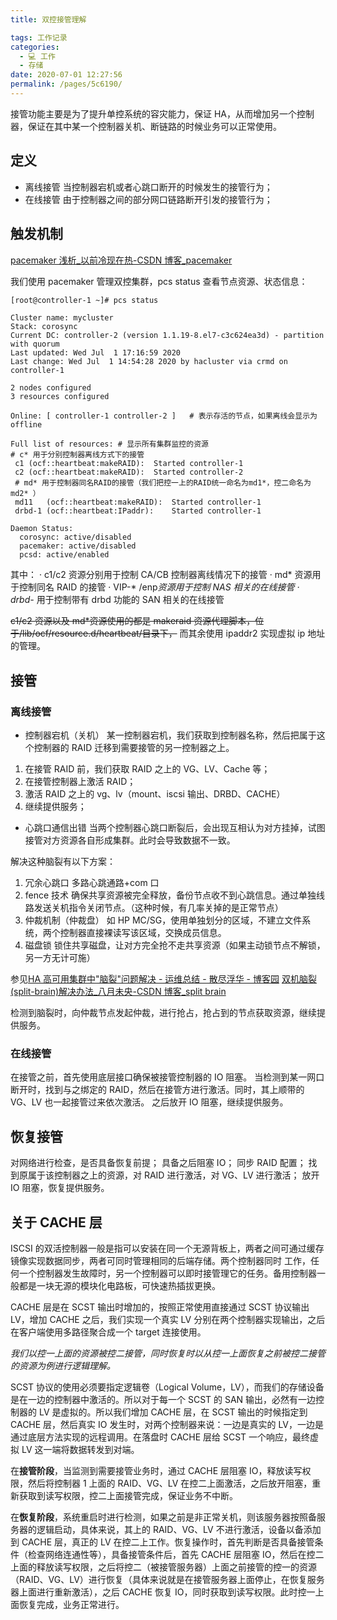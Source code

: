 ```yaml
---
title: 双控接管理解

tags: 工作记录
categories: 
  - 💻 工作
  - 存储
date: 2020-07-01 12:27:56
permalink: /pages/5c6190/
---
```

接管功能主要是为了提升单控系统的容灾能力，保证 HA，从而增加另一个控制器，保证在其中某一个控制器关机、断链路的时候业务可以正常使用。

## 定义
- 离线接管
当控制器宕机或者心跳口断开的时候发生的接管行为；
- 在线接管
由于控制器之间的部分网口链路断开引发的接管行为；

## 触发机制
[pacemaker 浅析_以前冷现在热-CSDN 博客_pacemaker](https://blog.csdn.net/a964921988/article/details/82628478)

我们使用 pacemaker 管理双控集群，pcs status 查看节点资源、状态信息：
```bash
[root@controller-1 ~]# pcs status
```
```plain
Cluster name: mycluster
Stack: corosync
Current DC: controller-2 (version 1.1.19-8.el7-c3c624ea3d) - partition with quorum
Last updated: Wed Jul  1 17:16:59 2020
Last change: Wed Jul  1 14:54:28 2020 by hacluster via crmd on controller-1

2 nodes configured
3 resources configured

Online: [ controller-1 controller-2 ]   # 表示存活的节点，如果离线会显示为offline

Full list of resources: # 显示所有集群监控的资源
# c* 用于分别控制器离线方式下的接管
 c1	(ocf::heartbeat:makeRAID):	Started controller-1    
 c2	(ocf::heartbeat:makeRAID):	Started controller-2
 # md* 用于控制器同名RAID的接管（我们把控一上的RAID统一命名为md1*，控二命名为md2* ）
 md11	(ocf::heartbeat:makeRAID):	Started controller-1  
 drbd-1	(ocf::heartbeat:IPaddr):	Started controller-1

Daemon Status:
  corosync: active/disabled
  pacemaker: active/disabled
  pcsd: active/enabled

```
其中：
	· c1/c2 资源分别用于控制 CA/CB 控制器离线情况下的接管
	· md* 资源用于控制同名 RAID 的接管
	· VIP-* /enp*资源用于控制 NAS 相关的在线接管
	· drbd-* 用于控制带有 drbd 功能的 SAN 相关的在线接管

~~c1/c2 资源以及 md*资源使用的都是 makeraid 资源代理脚本，位于/lib/ocf/resource.d/heartbeat/目录下，~~ 而其余使用 ipaddr2 实现虚拟 ip 地址的管理。

## 接管

### 离线接管

- 控制器宕机（关机）
某一控制器宕机，我们获取到控制器名称，然后把属于这个控制器的 RAID 迁移到需要接管的另一控制器之上。
1. 在接管 RAID 前，我们获取 RAID 之上的 VG、LV、Cache 等；
2. 在接管控制器上激活 RAID；
3. 激活 RAID 之上的 vg、lv（mount、iscsi 输出、DRBD、CACHE）
4. 继续提供服务；

- 心跳口通信出错
当两个控制器心跳口断裂后，会出现互相认为对方挂掉，试图接管对方资源各自形成集群。此时会导致数据不一致。

解决这种脑裂有以下方案：
1. 冗余心跳口
多路心跳通路+com 口
2. fence 技术
确保共享资源被完全释放，备份节点收不到心跳信息。通过单独线路发送关机指令关闭节点。（这种时候，有几率关掉的是正常节点）
3. 仲裁机制（仲裁盘）
如 HP MC/SG，使用单独划分的区域，不建立文件系统，两个控制器直接裸读写该区域，交换成员信息。
4. 磁盘锁
锁住共享磁盘，让对方完全抢不走共享资源（如果主动锁节点不解锁，另一方无计可施）

参见[HA 高可用集群中"脑裂"问题解决 - 运维总结 - 散尽浮华 - 博客园](https://www.cnblogs.com/kevingrace/p/7205846.html)
[双机脑裂(split-brain)解决办法_八月未央-CSDN 博客_split brain](https://blog.csdn.net/wuxbeyond/article/details/43451911)

检测到脑裂时，向仲裁节点发起仲裁，进行抢占，抢占到的节点获取资源，继续提供服务。

### 在线接管
在接管之前，首先使用底层接口确保被接管控制器的 IO 阻塞。
当检测到某一网口断开时，找到与之绑定的 RAID，然后在接管方进行激活。同时，其上顺带的 VG、LV 也一起接管过来依次激活。
之后放开 IO 阻塞，继续提供服务。

## 恢复接管
对网络进行检查，是否具备恢复前提；
具备之后阻塞 IO；
同步 RAID 配置；
找到原属于该控制器之上的资源，对 RAID 进行激活，对 VG、LV 进行激活；
放开 IO 阻塞，恢复提供服务。

## 关于 CACHE 层

ISCSI 的双活控制器一般是指可以安装在同一个无源背板上，两者之间可通过缓存镜像实现数据同步，两者可同时管理相同的后端存储。两个控制器同时 工作，任何一个控制器发生故障时，另一个控制器可以即时接管理它的任务。备用控制器一般都是一块无源的模块化电路板，可快速热插拔更换。

CACHE 层是在 SCST 输出时增加的，按照正常使用直接通过 SCST 协议输出 LV，增加 CACHE 之后，我们实现一个真实 LV 分别在两个控制器实现输出，之后在客户端使用多路径聚合成一个 target 连接使用。

*我们以控一上面的资源被控二接管，同时恢复时以从控一上面恢复之前被控二接管的资源为例进行逻辑理解。*

SCST 协议的使用必须要指定逻辑卷（Logical Volume，LV），而我们的存储设备是在一边的控制器中激活的。所以对于每一个 SCST 的 SAN 输出，必然有一边控制器的 LV 是虚拟的。所以我们增加 CACHE 层，在 SCST 输出的时候指定到 CACHE 层，然后真实 IO 发生时，对两个控制器来说：一边是真实的 LV，一边是通过底层方法实现的远程调用。在落盘时 CACHE 层给 SCST 一个响应，最终虚拟 LV 这一端将数据转发到对端。

在**接管阶段**，当监测到需要接管业务时，通过 CACHE 层阻塞 IO，释放读写权限，然后将控制器 1 上面的 RAID、VG、LV 在控二上面激活，之后放开阻塞，重新获取到读写权限，控二上面接管完成，保证业务不中断。

在**恢复阶段**，系统重启时进行检测，如果之前是非正常关机，则该服务器按照备服务器的逻辑启动，具体来说，其上的 RAID、VG、LV 不进行激活，设备以备添加到 CACHE 层，真正的 LV 在控二上工作。恢复操作时，首先判断是否具备接管条件（检查网络连通性等），具备接管条件后，首先 CACHE 层阻塞 IO，然后在控二上面的释放读写权限，之后将控二（被接管服务器）上面之前接管的控一的资源（RAID、VG、LV）进行恢复（具体来说就是在接管服务器上面停止，在恢复服务器上面进行重新激活），之后 CACHE 恢复 IO，同时获取到读写权限。此时控一上面恢复完成，业务正常进行。
